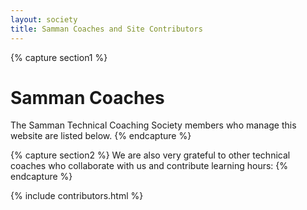 ```yaml
---
layout: society
title: Samman Coaches and Site Contributors
---
```

{% capture section1 %}
# Samman Coaches

The Samman Technical Coaching Society members who manage this website are listed below.
{% endcapture %}

{% capture section2 %}
We are also very grateful to other technical coaches who collaborate with us and contribute learning hours:
{% endcapture %}

{% include contributors.html %}